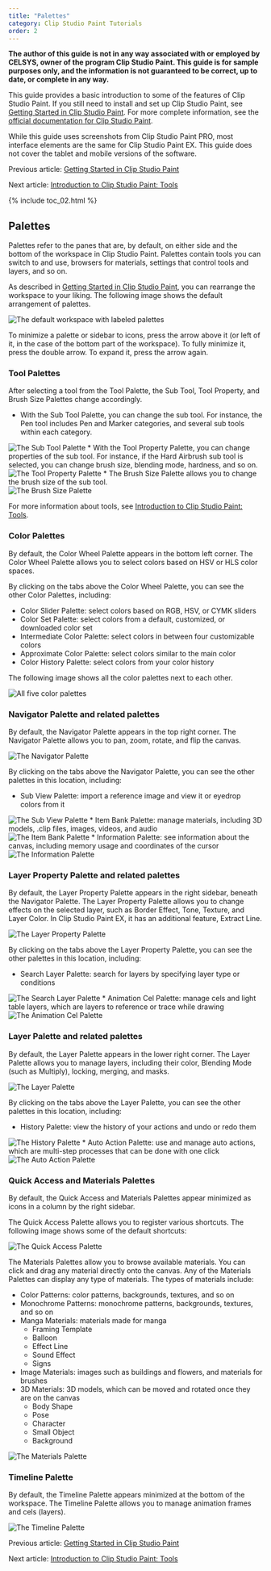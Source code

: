 ```yaml
---
title: "Palettes"
category: Clip Studio Paint Tutorials
order: 2
---
```


**The author of this guide is not in any way associated with or employed by CELSYS, owner of the program Clip Studio Paint. This guide is for sample purposes only, and the information is not guaranteed to be correct, up to date, or complete in any way.**

This guide provides a basic introduction to some of the features of Clip Studio Paint. If you still need to install and set up Clip Studio Paint, see [Getting Started in Clip Studio Paint](/clip-studio-paint-tutorials/getting-started). For more complete information, see the [official documentation for Clip Studio Paint](https://www.clip-studio.com/site/gd_en/csp/userguide/csp_userguide/006_new/006_new_0.htm).

While this guide uses screenshots from Clip Studio Paint PRO, most interface elements are the same for Clip Studio Paint EX. This guide does not cover the tablet and mobile versions of the software.

Previous article: [Getting Started in Clip Studio Paint](/clip-studio-paint-tutorials/getting-started)

Next article: [Introduction to Clip Studio Paint: Tools](/clip-studio-paint-tutorials/tools)

{% include toc_02.html %}

## Palettes

Palettes refer to the panes that are, by default, on either side and the bottom of the workspace in Clip Studio Paint. Palettes contain tools you can switch to and use, browsers for materials, settings that control tools and layers, and so on.

As described in [Getting Started in Clip Studio Paint](/clip-studio-paint-tutorials/getting-started), you can rearrange the workspace to your liking. The following image shows the default arrangement of palettes.

<img src="/images/sample-01/s01_2.png" class="img-samples" alt="The default workspace with labeled palettes">

To minimize a palette or sidebar to icons, press the arrow above it (or left of it, in the case of the bottom part of the workspace). To fully minimize it, press the double arrow. To expand it, press the arrow again.

### Tool Palettes

After selecting a tool from the Tool Palette, the Sub Tool, Tool Property, and Brush Size Palettes change accordingly. 

* With the Sub Tool Palette, you can change the sub tool. For instance, the Pen tool includes Pen and Marker categories, and several sub tools within each category.<br>
<img src="/images/sample-02/s02_1.png" class="img-samples" alt="The Sub Tool Palette">
* With the Tool Property Palette, you can change properties of the sub tool. For instance, if the Hard Airbrush sub tool is selected, you can change brush size, blending mode, hardness, and so on. <br>
<img src="/images/sample-02/s02_2.png" class="img-samples" alt="The Tool Property Palette">
* The Brush Size Palette allows you to change the brush size of the sub tool. <br>
<img src="/images/sample-02/s02_3.png" class="img-samples" alt="The Brush Size Palette">

For more information about tools, see [Introduction to Clip Studio Paint: Tools](/clip-studio-paint-tutorials/tools).

### Color Palettes

By default, the Color Wheel Palette appears in the bottom left corner. The Color Wheel Palette allows you to select colors based on HSV or HLS color spaces.

By clicking on the tabs above the Color Wheel Palette, you can see the other Color Palettes, including:

* Color Slider Palette: select colors based on RGB, HSV, or CYMK sliders
* Color Set Palette: select colors from a default, customized, or downloaded color set
* Intermediate Color Palette: select colors in between four customizable colors
* Approximate Color Palette: select colors similar to the main color
* Color History Palette: select colors from your color history

The following image shows all the color palettes next to each other.

<img src="/images/sample-02/s02_4.png" class="img-samples" alt="All five color palettes">

### Navigator Palette and related palettes

By default, the Navigator Palette appears in the top right corner. The Navigator Palette allows you to pan, zoom, rotate, and flip the canvas.

<img src="/images/sample-02/s02_5.png" class="img-samples" alt="The Navigator Palette">

By clicking on the tabs above the Navigator Palette, you can see the other palettes in this location, including: 

* Sub View Palette: import a reference image and view it or eyedrop colors from it<br>
<img src="/images/sample-02/s02_6.png" class="img-samples" alt="The Sub View Palette">
* Item Bank Palette: manage materials, including 3D models, .clip files, images, videos, and audio <br>
<img src="/images/sample-02/s02_7.png" class="img-samples" alt="The Item Bank Palette">
* Information Palette: see information about the canvas, including memory usage and coordinates of the cursor<br>
<img src="/images/sample-02/s02_8.png" class="img-samples" alt="The Information Palette">

### Layer Property Palette and related palettes

By default, the Layer Property Palette appears in the right sidebar, beneath the Navigator Palette. The Layer Property Palette allows you to change effects on the selected layer, such as Border Effect, Tone, Texture, and Layer Color. In Clip Studio Paint EX, it has an additional feature, Extract Line.

<img src="/images/sample-02/s02_9.png" class="img-samples" alt="The Layer Property Palette">

By clicking on the tabs above the Layer Property Palette, you can see the other palettes in this location, including:

* Search Layer Palette: search for layers by specifying layer type or conditions<br>
<img src="/images/sample-02/s02_10.png" class="img-samples" alt="The Search Layer Palette">
* Animation Cel Palette: manage cels and light table layers, which are layers to reference or trace while drawing<br>
<img src="/images/sample-02/s02_11.png" class="img-samples" alt="The Animation Cel Palette">

### Layer Palette and related palettes

By default, the Layer Palette appears in the lower right corner. The Layer Palette allows you to manage layers, including their color, Blending Mode (such as Multiply), locking, merging, and masks. 

<img src="/images/sample-02/s02_12.png" class="img-samples" alt="The Layer Palette">

By clicking on the tabs above the Layer Palette, you can see the other palettes in this location, including:

* History Palette: view the history of your actions and undo or redo them<br>
<img src="/images/sample-02/s02_13.png" class="img-samples" alt="The History Palette">
* Auto Action Palette: use and manage auto actions, which are multi-step processes that can be done with one click<br>
<img src="/images/sample-02/s02_14.png" class="img-samples" alt="The Auto Action Palette">

### Quick Access and Materials Palettes

By default, the Quick Access and Materials Palettes appear minimized as icons in a column by the right sidebar.

The Quick Access Palette allows you to register various shortcuts. The following image shows some of the default shortcuts:

<img src="/images/sample-02/s02_15.png" class="img-samples" alt="The Quick Access Palette">

The Materials Palettes allow you to browse available materials. You can click and drag any material directly onto the canvas. Any of the Materials Palettes can display any type of materials. The types of materials include:

* Color Patterns: color patterns, backgrounds, textures, and so on
* Monochrome Patterns: monochrome patterns, backgrounds, textures, and so on
* Manga Materials: materials made for manga
    * Framing Template
    * Balloon
    * Effect Line
    * Sound Effect
    * Signs
* Image Materials: images such as buildings and flowers, and materials for brushes
* 3D Materials: 3D models, which can be moved and rotated once they are on the canvas
    * Body Shape
    * Pose
    * Character
    * Small Object
    * Background

<img src="/images/sample-02/s02_16.png" class="img-samples" alt="The Materials Palette">

### Timeline Palette

By default, the Timeline Palette appears minimized at the bottom of the workspace. The Timeline Palette allows you to manage animation frames and cels (layers).

<img src="/images/sample-02/s02_17.png" class="img-samples" alt="The Timeline Palette">

Previous article: [Getting Started in Clip Studio Paint](/clip-studio-paint-tutorials/getting-started)

Next article: [Introduction to Clip Studio Paint: Tools](/clip-studio-paint-tutorials/tools)